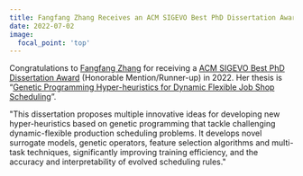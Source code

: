 ```yaml
---
title: Fangfang Zhang Receives an ACM SIGEVO Best PhD Dissertation Award (Honorable Mention/Runner-up).
date: 2022-07-02
image:
  focal_point: 'top'
---
```


Congratulations to <a href="https://ecs.victoria.ac.nz/Main/GradShaolinWang">Fangfang Zhang</a> for receiving a <a href="https://sig.sigevo.org/index.html/tiki-index.php?page=SIGEVO+Dissertation+Award#SIGEVO_Dissertation_Award">ACM SIGEVO Best PhD Dissertation Award</a> (Honorable Mention/Runner-up) in 2022. Her thesis is “<a href="https://openaccess.wgtn.ac.nz/articles/thesis/Genetic_Programming_Hyper-heuristics_for_Dynamic_Flexible_Job_Shop_Scheduling/16528677/1">Genetic Programming Hyper-heuristics for Dynamic Flexible Job Shop Scheduling</a>”.

<!--more-->

"This dissertation proposes multiple innovative ideas for developing new hyper-heuristics based on genetic programming that tackle challenging dynamic-flexible production scheduling problems. It develops novel surrogate models, genetic operators, feature selection algorithms and multi-task techniques, significantly improving training efficiency, and the accuracy and interpretability of evolved scheduling rules."